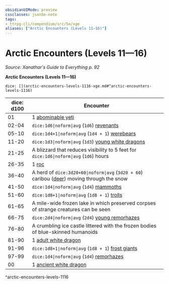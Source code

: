 ```yaml
---
obsidianUIMode: preview
cssclasses: json5e-note
tags:
- ttrpg-cli/compendium/src/5e/xge
aliases: ["Arctic Encounters (Levels 11—16)"]
---
```

# Arctic Encounters (Levels 11—16)
*Source: Xanathar's Guide to Everything p. 92* 

**Arctic Encounters (Levels 11—16)**

`dice: [](arctic-encounters-levels-1116-xge.md#^arctic-encounters-levels-1116)`

| dice: d100 | Encounter |
|------------|-----------|
| 01 | 1 [abominable yeti](3-Compendium/bestiary/monstrosity/abominable-yeti-xmm.md) |
| 02-04 | `dice:1d6\|noform\|avg` (`1d6`) [revenants](3-Compendium/bestiary/undead/revenant-xmm.md) |
| 05-10 | `dice:1d4+1\|noform\|avg` (`1d4 + 1`) [werebears](3-Compendium/bestiary/monstrosity/werebear-xmm.md) |
| 11-20 | `dice:1d3\|noform\|avg` (`1d3`) [young white dragons](3-Compendium/bestiary/dragon/young-white-dragon-xmm.md) |
| 21-25 | A blizzard that reduces visibility to 5 feet for `dice:1d6\|noform\|avg` (`1d6`) hours |
| 26-35 | 1 [roc](3-Compendium/bestiary/monstrosity/roc-xmm.md) |
| 36-40 | A herd of `dice:3d20+60\|noform\|avg` (`3d20 + 60`) caribou ([deer](3-Compendium/bestiary/beast/deer-xmm.md)) moving through the snow |
| 41-50 | `dice:1d4\|noform\|avg` (`1d4`) [mammoths](3-Compendium/bestiary/beast/mammoth-xmm.md) |
| 51-60 | `dice:1d8+1\|noform\|avg` (`1d8 + 1`) [trolls](3-Compendium/bestiary/giant/troll-xmm.md) |
| 61-65 | A mile-wide frozen lake in which preserved corpses of strange creatures can be seen |
| 66-75 | `dice:2d4\|noform\|avg` (`2d4`) [young remorhazes](3-Compendium/bestiary/monstrosity/young-remorhaz-xmm.md) |
| 76-80 | A crumbling ice castle littered with the frozen bodies of blue-skinned humanoids |
| 81-90 | 1 [adult white dragon](3-Compendium/bestiary/dragon/adult-white-dragon-xmm.md) |
| 91-96 | `dice:1d8+1\|noform\|avg` (`1d8 + 1`) [frost giants](3-Compendium/bestiary/giant/frost-giant-xmm.md) |
| 97-99 | `dice:1d4\|noform\|avg` (`1d4`) [remorhazes](3-Compendium/bestiary/monstrosity/remorhaz-xmm.md) |
| 00 | 1 [ancient white dragon](3-Compendium/bestiary/dragon/ancient-white-dragon-xmm.md) |
^arctic-encounters-levels-1116